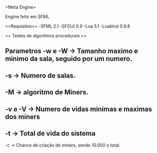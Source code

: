 =Meta Engine=

Engine feito em SFML

==Requisitos==
-SFML 2.1
-SFGUI 0.9
-Lua 5.1
-Luabind 0.9.8


== Testes de algoritmos procedurais == 

Parametros
-w e -W -> Tamanho maximo e minimo da sala, seguido por um numero.
--
-s -> Numero de salas.
--
-M -> algoritmo de Miners.
--
-v e -V -> Numero de vidas minimas e maximas dos miners
--
-t -> Total de vida do sistema
--
-c -> Chance de criação de miners, sendo 10.000 o total.
